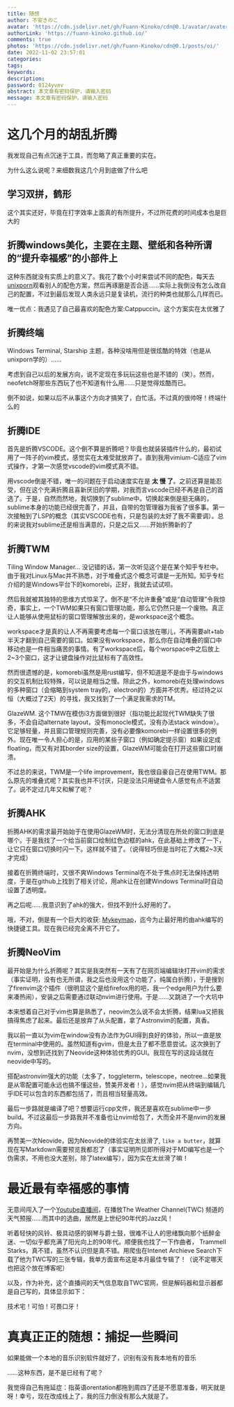 ```yaml
---
title: 随想
author: 不安きのこ
avatar: 'https://cdn.jsdelivr.net/gh/Fuann-Kinoko/cdn@0.1/avatar/avater-tsuki.png'
authorLink: 'https://fuann-kinoko.github.io/'
comments: true
photos: 'https://cdn.jsdelivr.net/gh/Fuann-Kinoko/cdn@0.1/posts/oi/'
date: 2022-11-02 23:57:01
categories:
tags:
keywords:
description:
password: 0124yvev
abstract: 本文章有密码保护，请输入密码
message: 本文章有密码保护，请输入密码
---
```


# 这几个月的胡乱折腾

我发现自己有点沉迷于工具，而忽略了真正重要的实在。

为什么这么说呢？来细数我这几个月到底做了什么吧

## 学习双拼，鹤形

这个其实还好，毕竟在打字效率上面真的有所提升，不过所花费的时间成本也是巨大的

## 折腾windows美化，主要在主题、壁纸和各种所谓的“提升幸福感”的小部件上
这种东西就没有实质上的意义了。我花了数个小时来尝试不同的配色，每天去[unixporn](https://www.reddit.com/r/unixporn/)观看别人的配色方案，然后再琢磨是否合适……实际上我倒没有怎么改自己的配置，不过到最后发现人类永远只是复读机，流行的种类也就那么几样而已。

唯一优点：我遇见了自己最喜欢的配色方案:Catppuccin。这个方案实在太优雅了

## 折腾终端

Windows Terminal, Starship 主题，各种没啥用但是很炫酷的特效（也是从unixporn学的）……

考虑到自己以后的发展方向，说不定现在多玩玩这些也是不错的（笑）。然而，neofetch呀那些东西玩了也不知道有什么用……只是觉得炫酷而已。

倒不如说，如果以后不从事这个方向才搞笑了，白忙活。不过真的很帅呀！终端什么的

## 折腾IDE

首先是折腾VSCODE。这个倒不算是折腾吧？毕竟也就装装插件什么的，最初试用了一阵子的vim模式，感觉实在太难受就放弃了。直到我用vimium-C适应了vim式操作，才第一次感觉vscode的vim模式真不错。

用vscode倒是不错，唯一的问题在于启动速度实在是 **太 慢 了**。之前还算是能忍受，但在这个充满折腾且喜新厌旧的学期，对我而言vscode已经不再是自己的首选了。于是，自然而然地，我切换到了sublime中。切换起来倒是挺无痛的，sublime本身的功能已经很完善了，并且，自带的包管理器为我省了很多事。第一次接触到了LSP的概念（其实VSCODE也有，只是包装的太好了我不需要调）。总的来说我对sublime还是相当满意的，只是之后又……开始折腾新的了

## 折腾TWM

Tiling Window Manager... 没记错的话，第一次听见这个是在某个知乎专栏中。由于我对Linux与Mac并不熟悉，对于堆叠式这个概念可谓是一无所知。知乎专栏介绍的是Windows平台下的komorebi，正好，我就去试试呗。

然后我就被其独特的思维方式惊呆了。倒不是“不允许重叠”或是“自动管理”令我惊奇，事实上，一个TWM如果只有窗口管理功能，那么它仍然只是一个废物。真正让人能够从使用鼠标的窗口管理解放出来的，是workspace这个概念。

workspace才是真的让人不再需要考虑每一个窗口该放在哪儿，不再需要alt+tab半天才翻到自己需要的窗口。如果没有workspace，那么你在自动堆叠的窗口中移动也是一件相当痛苦的事情。有了workspace后，每个worspace中之后放上2~3个窗口，这才让键盘操作对比鼠标有了高效性。

然而很遗憾的是，komorebi虽然是用rust编写，但不知道是不是由于与windows的交互机制比较特殊，可以说是相当之慢。除此之外，komorebi在处理windows的多种窗口（会缩略到system tray的，electron的）方面并不优秀。经过持之以恒（大概过了2天）的寻找，我又找到了一个满足我需求的TM。

GlazeWM. 这个TMW在模仿i3方面做到很好（指功能比起现代TWM缺失了很多，不会自动alternate layout，没有monocle模式，没有办法stack window）。它足够轻量，并且窗口管理规则完善，没有必要像komorebi一样设置很多的例外。现在唯一令人担心的是，应用的某些子窗口（例如确定提示窗）如果设定成floating，而又有对其border size的设置，GlazeWM可能会在打开这些窗口时崩溃。

不过总的来说，TWM是一个life improvement，我也很自豪自己在使用TWM。那么原先的堆叠式呢？其实我也并不讨厌，只是没法只用键盘令人感觉有点不适罢了。说不定过几年又和解了呢？

## 折腾AHK

折腾AHK的需求最开始始于在使用GlazeWM时，无法分清现在所处的窗口到底是哪个。于是我找了一个给当前窗口绘制红色边框的ahk，在此基础上修改了一下，让它只在窗口切换时闪一下。这样就不错了。（说得轻巧但是当时花了大概2~3天才完成）

接着在折腾终端时，又很不爽Windows Terminal在不处于焦点时无法保持透明度，于是在github上找到了相关讨论，用ahk让在创建Windows Terminal时自动设置了透明度。

再之后呢……我意识到了ahk的强大，但找不到什么好用的了。

哦，不对，倒是有一个巨大的收获: [Mykeymap](https://xianyukang.com/MyKeymap.html#mykeymap-%E7%AE%80%E4%BB%8B)，迄今为止最好用的由ahk编写的快捷键工具。现在我已经完全离不开它了。

## 折腾NeoVim

最开始是为什么折腾呢？其实是我突然有一天有了在网页端编辑块打开vim的需求（事实证明，没有也无所谓，我之后也没用这个功能了，纯属白折腾），于是搜到了firenvim这个插件（很明显这个是给firefox用的吧，我一个edge用户为什么要来凑热闹），安装之后需要通过联动nvim进行使用。于是……又跳进了一个大坑中

本来想着自己对于vim也算是熟悉了，neovim怎么说不会太折腾，结果lua又把我搞得焦虑了起来。最后还是放弃了从头配置，拿了Astronvim的配置，真香。

我以前一直以为vim在window没有办法作为GUI得到良好的体验，所以一直是放在terminal中使用的。虽然知道有gvim，但是太丑了都不愿意尝试。这次换到了nvim，没想到还找到了Neovide这种体验优秀的GUI。我现在写的这段话就在neovide中写的。

搭配astronvim强大的功能（太多了，toggleterm，telescope，neotree...如果我是从零配置可能永远也搞不懂这些，赞美开发者！），感觉nvim把从终端到编辑几乎IDE可以包含的东西都包括了，而且相当轻量高效。

最后一步路就是编译了吧？想要运行cpp文件，我还是喜欢在sublime中一步build。不过这最后一步路我并不准备也让nvim给包了，大而全并不是nvim的发展方向。

再赞美一次Neovide，因为Neovide的体验实在太丝滑了, `like a butter`，就算现在写Markdown需要预览我都忍了（事实证明所见即所得对于MD编写也是一个伪需求，不用也没大差别，除了latex编写），因为实在太丝滑了嘛！






# 最近最有幸福感的事情

无意间闯入了一个[Youtube直播间](https://www.youtube.com/watch?v=Fj0qU3oZLD0&ab_channel=cc17926)，在播放The Weather Channel(TWC) 频道的天气预报……而其中的选曲，居然是上世纪90年代的Jazz风！

听着轻快的风铃、极具动感的钢琴与爵士鼓，很难不让人的思绪飘向那个纸醉金迷、一切似乎都充满了阳光向上的90年代。顺便我也找了一下作曲者， Trammell Starks，真不错，虽然不认识但是真不错。用爬虫在Intenet Archieve Search下载了他为TWC写的三张专辑，我单方面宣布这是本月最佳专辑了！（说不定哪天也把这个放在博客呢）

以及，作为补充，这个直播间的天气信息取自TWC官网，但是解码器和显示器都是自己写的，具体显示如下：


技术宅！可怕！可畏口牙！


# 真真正正的随想：捕捉一些瞬间

如果能做一个本地的音乐识别软件就好了，识别有没有我本地有的音乐

……这种东西，是不是已经有了呢？

我觉得自己有拖延症：指英语orentation都拖到周四了还是不愿意准备，明天就是呀！幸亏，现在改成线上了，我的压力倒没有那么大就是了。
